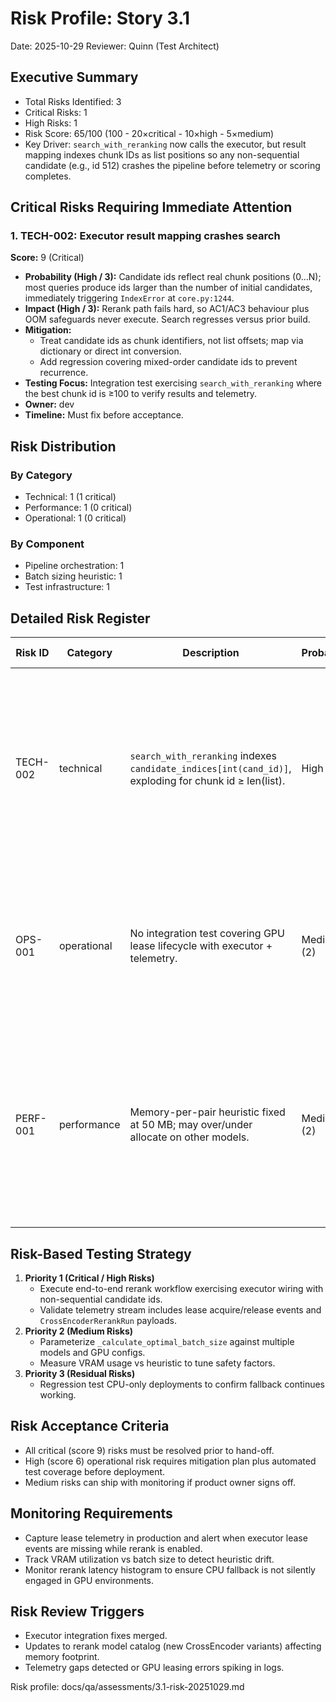 # Risk Profile: Story 3.1

Date: 2025-10-29
Reviewer: Quinn (Test Architect)

## Executive Summary

- Total Risks Identified: 3
- Critical Risks: 1
- High Risks: 1
- Risk Score: 65/100 (100 - 20×critical - 10×high - 5×medium)
- Key Driver: `search_with_reranking` now calls the executor, but result mapping indexes chunk IDs as list positions so any non-sequential candidate (e.g., id 512) crashes the pipeline before telemetry or scoring completes.

## Critical Risks Requiring Immediate Attention

### 1. TECH-002: Executor result mapping crashes search

**Score:** 9 (Critical)

- **Probability (High / 3):** Candidate ids reflect real chunk positions (0…N); most queries produce ids larger than the number of initial candidates, immediately triggering `IndexError` at `core.py:1244`.
- **Impact (High / 3):** Rerank path fails hard, so AC1/AC3 behaviour plus OOM safeguards never execute. Search regresses versus prior build.
- **Mitigation:**
  - Treat candidate ids as chunk identifiers, not list offsets; map via dictionary or direct int conversion.
  - Add regression covering mixed-order candidate ids to prevent recurrence.
- **Testing Focus:** Integration test exercising `search_with_reranking` where the best chunk id is ≥100 to verify results and telemetry.
- **Owner:** dev
- **Timeline:** Must fix before acceptance.

## Risk Distribution

### By Category

- Technical: 1 (1 critical)
- Performance: 1 (0 critical)
- Operational: 1 (0 critical)

### By Component

- Pipeline orchestration: 1
- Batch sizing heuristic: 1
- Test infrastructure: 1

## Detailed Risk Register

| Risk ID  | Category    | Description                                                                                            | Probability | Impact     | Score | Priority | Mitigation & Actions                                                                                                                                                  | Testing Requirements                                                                                                     | Owner | Timeline        |
| -------- | ----------- | ------------------------------------------------------------------------------------------------------ | ----------- | ---------- | ----- | -------- | --------------------------------------------------------------------------------------------------------------------------------------------------------------------- | ------------------------------------------------------------------------------------------------------------------------ | ----- | --------------- |
| TECH-002 | technical   | `search_with_reranking` indexes `candidate_indices[int(cand_id)]`, exploding for chunk id ≥ len(list). | High (3)    | High (3)   | 9     | Critical | Map candidate ids directly to chunk indices (e.g., `int(cand_id)` or dict lookup) and assert against non-numeric ids; add regression with sparse candidate numbering. | End-to-end rerank test covering candidate ids [512, 87, 4] to ensure executor outputs feed downstream telemetry/export.  | dev   | Before sign-off |
| OPS-001  | operational | No integration test covering GPU lease lifecycle with executor + telemetry.                            | Medium (2)  | High (3)   | 6     | High     | Add integration suite that spins executor with mocked lease + telemetry and asserts emitters fire; hook test into CI.                                                 | Integration test verifying telemetry hooks, lease acquire/release, and export payload alignment with story requirements. | dev   | Before release  |
| PERF-001 | performance | Memory-per-pair heuristic fixed at 50 MB; may over/under allocate on other models.                     | Medium (2)  | Medium (2) | 4     | Medium   | Calibrate heuristic using model metadata (hidden size / dtype); expose override in config; capture telemetry to tune values per model once pipeline is stable.        | Parameterized unit test using representative configs; perf regression capturing VRAM vs batch size vs latency.           | dev   | Next sprint     |

## Risk-Based Testing Strategy

1. **Priority 1 (Critical / High Risks)**
   - Execute end-to-end rerank workflow exercising executor wiring with non-sequential candidate ids.
   - Validate telemetry stream includes lease acquire/release events and `CrossEncoderRerankRun` payloads.
2. **Priority 2 (Medium Risks)**
   - Parameterize `_calculate_optimal_batch_size` against multiple models and GPU configs.
   - Measure VRAM usage vs heuristic to tune safety factors.
3. **Priority 3 (Residual Risks)**
   - Regression test CPU-only deployments to confirm fallback continues working.

## Risk Acceptance Criteria

- All critical (score 9) risks must be resolved prior to hand-off.
- High (score 6) operational risk requires mitigation plan plus automated test coverage before deployment.
- Medium risks can ship with monitoring if product owner signs off.

## Monitoring Requirements

- Capture lease telemetry in production and alert when executor lease events are missing while rerank is enabled.
- Track VRAM utilization vs batch size to detect heuristic drift.
- Monitor rerank latency histogram to ensure CPU fallback is not silently engaged in GPU environments.

## Risk Review Triggers

- Executor integration fixes merged.
- Updates to rerank model catalog (new CrossEncoder variants) affecting memory footprint.
- Telemetry gaps detected or GPU leasing errors spiking in logs.

Risk profile: docs/qa/assessments/3.1-risk-20251029.md

